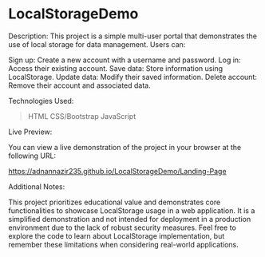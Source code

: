 # LocalStorageDemo
Description: This project is a simple multi-user portal that demonstrates the use of local storage for data management. Users can:

Sign up: Create a new account with a username and password.
Log in: Access their existing account.
Save data: Store information using LocalStorage.
Update data: Modify their saved information.
Delete account: Remove their account and associated data.

Technologies Used:

> HTML
> CSS/Bootstrap
> JavaScript

Live Preview:

You can view a live demonstration of the project in your browser at the following URL:

https://adnannazir235.github.io/LocalStorageDemo/Landing-Page

Additional Notes:

This project prioritizes educational value and demonstrates core functionalities to showcase LocalStorage usage in a web application.
It is a simplified demonstration and not intended for deployment in a production environment due to the lack of robust security measures.
Feel free to explore the code to learn about LocalStorage implementation, but remember these limitations when considering real-world applications.
